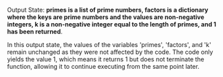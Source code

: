Output State: **primes is a list of prime numbers, factors is a dictionary where the keys are prime numbers and the values are non-negative integers, k is a non-negative integer equal to the length of primes, and 1 has been returned**.

In this output state, the values of the variables 'primes', 'factors', and 'k' remain unchanged as they were not affected by the code. The code only yields the value 1, which means it returns 1 but does not terminate the function, allowing it to continue executing from the same point later.